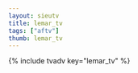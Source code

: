 ```yaml
--- 
layout: sieutv
title: lemar_tv
tags: ["aftv"]
thumb: lemar_tv
---
```

{% include tvadv key="lemar_tv" %}
